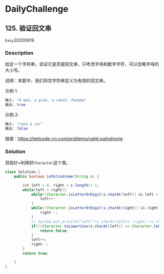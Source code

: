 # DailyChallenge

## 125. 验证回文串

`Easy`20200619

### Description

给定一个字符串，验证它是否是回文串，只考虑字母和数字字符，可以忽略字母的大小写。

说明：本题中，我们将空字符串定义为有效的回文串。

示例 1:

```matlab
输入: "A man, a plan, a canal: Panama"
输出: true
```

示例 2:

```matlab
输入: "race a car"
输出: false
```

链接：<https://leetcode-cn.com/problems/valid-palindrome>

### Solution

双指针+利用好`Character`这个类。

```java
class Solution {
    public boolean isPalindrome(String s) {

        int left = 0, right = s.length()-1;
        while(left < right){
            while(!Character.isLetterOrDigit(s.charAt(left)) && left < right){
                left++;
            }
            while(!Character.isLetterOrDigit(s.charAt(right)) && right > left){
                right--;
            }
            // System.out.println("left:"+s.charAt(left)+ "right:"+s.charAt(right));
            if(!(Character.toLowerCase(s.charAt(left)) == Character.toLowerCase(s.charAt(right)))){
                return false;
            }
            left++;
            right--;
        }
        return true;

    }
}
```
